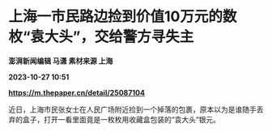 # 上海一市民路边捡到价值10万元的数枚“袁大头”，交给警方寻失主
**澎湃新闻编辑 马潇 素材来源 上海**

**2023-10-27 10:51**

**https://m.thepaper.cn/detail/25087104**

近日，上海市民张女士在人民广场附近捡到一个掉落的包裹，原本以为是谁随手丢弃的盒子，打开一看里面竟是一枚枚用收藏盒包装的“袁大头”银元。